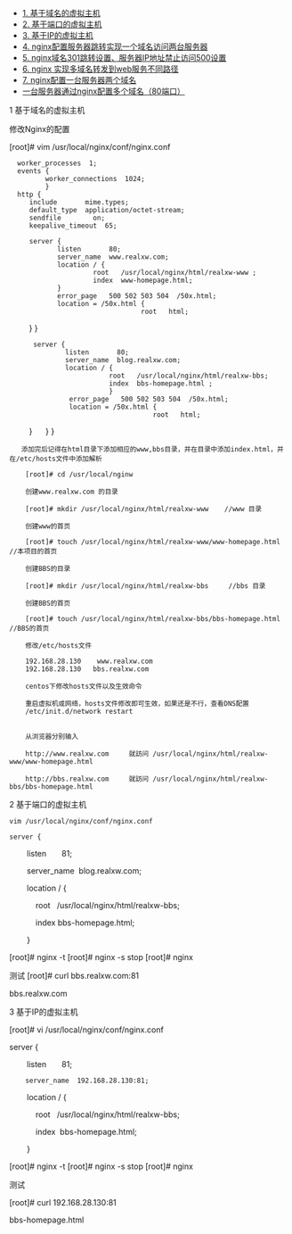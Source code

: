 
* [1. 基于域名的虚拟主机](#1-基于域名的虚拟主机)
* [2. 基于端口的虚拟主机](#2-基于端口的虚拟主机)
* [3. 基于IP的虚拟主机](#3-基于IP的虚拟主机)
* [4. nginx配置服务器跳转实现一个域名访问两台服务器](https://blog.csdn.net/yanyujingzhe/article/details/89350712)
* [5. nginx域名301跳转设置、服务器IP地址禁止访问500设置](https://blog.csdn.net/choufumang1705/article/details/100944461)
* [6. nginx 实现多域名转发到web服务不同路径](https://blog.csdn.net/starwmx520/article/details/53353500)
* [7. nginx配置一台服务器两个域名](https://blog.csdn.net/youyudexiaowangzi/article/details/87939987)
* [一台服务器通过nginx配置多个域名（80端口）](https://blog.csdn.net/wjg8209/article/details/93588247) 



1 基于域名的虚拟主机

 修改Nginx的配置
 
 [root]# vim /usr/local/nginx/conf/nginx.conf
 
      worker_processes  1;
      events {
             worker_connections  1024;
             }
      http {
         include       mime.types;
         default_type  application/octet-stream;
         sendfile        on;
         keepalive_timeout  65;

         server {
                listen       80;
                server_name  www.realxw.com;
                location / {
                         root   /usr/local/nginx/html/realxw-www ;
                         index  www-homepage.html;
                }
                error_page   500 502 503 504  /50x.html;
                location = /50x.html {
                                     root   html;
                                      }
                }

          server {
                  listen       80;
                  server_name  blog.realxw.com;
                  location / {
                             root   /usr/local/nginx/html/realxw-bbs;
                             index  bbs-homepage.html ;
                             }
                   error_page   500 502 503 504  /50x.html;
                   location = /50x.html {
                                        root   html;

                    }
                 }
          }
          
          
       添加完后记得在html目录下添加相应的www,bbs目录，并在目录中添加index.html，并在/etc/hosts文件中添加解析
   
        [root]# cd /usr/local/nginw
   
        创建www.realxw.com 的目录
   
        [root]# mkdir /usr/local/nginx/html/realxw-www    //www 目录
   
        创建www的首页
   
        [root]# touch /usr/local/nginx/html/realxw-www/www-homepage.html     //本项目的首页
   
        创建BBS的目录
   
        [root]# mkdir /usr/local/nginx/html/realxw-bbs     //bbs 目录    
   
        创建BBS的首页
   
        [root]# touch /usr/local/nginx/html/realxw-bbs/bbs-homepage.html      //BBS的首页
    
        修改/etc/hosts文件
   
        192.168.28.130    www.realxw.com
        192.168.28.130   bbs.realxw.com
        
        centos下修改hosts文件以及生效命令
        
        重启虚拟机或网络，hosts文件修改即可生效，如果还是不行，查看DNS配置
        /etc/init.d/network restart
              
   
        从浏览器分别输入
   
        http://www.realxw.com     就訪问 /usr/local/nginx/html/realxw-www/www-homepage.html
   
        http://bbs.realxw.com     就訪问 /usr/local/nginx/html/realxw-bbs/bbs-homepage.html 
   
   
2 基于端口的虚拟主机

    vim /usr/local/nginx/conf/nginx.conf

    server {

        listen       81;

        server_name  blog.realxw.com;

        location / {

            root   /usr/local/nginx/html/realxw-bbs;

            index  bbs-homepage.html;

        }

   [root]# nginx -t
   [root]# nginx -s stop
   [root]# nginx 
   
   测试
   [root]# curl bbs.realxw.com:81
   
   bbs.realxw.com

3 基于IP的虚拟主机

  [root]# vi /usr/local/nginx/conf/nginx.conf
  
  server {

        listen       81;

        server_name  192.168.28.130:81;

        location / {

            root   /usr/local/nginx/html/realxw-bbs;

            index  bbs-homepage.html;

        }


   [root]# nginx -t
   [root]# nginx -s stop
   [root]# nginx 
   
   测试
   
   [root]# curl 192.168.28.130:81
   
  bbs-homepage.html 
